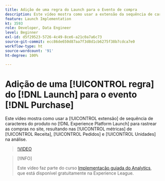 ```yaml
---
title: Adição de uma regra do Launch para o Evento de compra
description: Este vídeo mostra como usar a extensão da sequência de caracteres do produto no Launch para rastrear compras no site, resultando nas métricas de Receita, Pedidos e Unidades na sua análise.
feature: Launch Implementation
kt: 3593
role: Developer, Data Engineer
level: Beginner
exl-id: d5f29523-5726-4c49-8ce6-a21c0a7a6c73
source-git-commit: ecc86de650d87aa7f3d8d1cb6275f38b7cdca7e0
workflow-type: ht
source-wordcount: '91'
ht-degree: 100%

---
```


# Adição de uma [!UICONTROL regra] do [!DNL Launch] para o evento [!DNL Purchase]

Este vídeo mostra como usar a [!UICONTROL extensão] de sequência de caracteres do produto no [!DNL Experience Platform Launch] para rastrear as compras no site, resultando nas [!UICONTROL métricas] de [!UICONTROL Receita], [!UICONTROL Pedidos] e [!UICONTROL Unidades] na análise.

>[!VIDEO](https://video.tv.adobe.com/v/28766/?quality=12&learn=on)

>[!INFO]
>
> Este vídeo faz parte do curso [Implementação guiada do Analytics](https://experienceleague.adobe.com/?recommended=Analytics-D-1-2019.1), que está disponível gratuitamente na Experience League.
